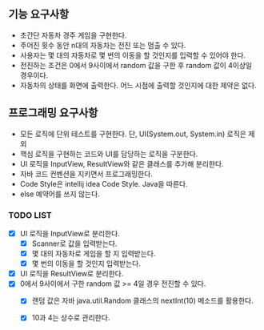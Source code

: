 ## 기능 요구사항
- 초간단 자동차 경주 게임을 구현한다.
- 주어진 횟수 동안 n대의 자동차는 전진 또는 멈출 수 있다.
- 사용자는 몇 대의 자동차로 몇 번의 이동을 할 것인지를 입력할 수 있어야 한다.
- 전진하는 조건은 0에서 9사이에서 random 값을 구한 후 random 값이 4이상일 경우이다.
- 자동차의 상태를 화면에 출력한다. 어느 시점에 출력할 것인지에 대한 제약은 없다.

## 프로그래밍 요구사항
- 모든 로직에 단위 테스트를 구현한다. 단, UI(System.out, System.in) 로직은 제외
- 핵심 로직을 구현하는 코드와 UI를 담당하는 로직을 구분한다.
- UI 로직을 InputView, ResultView와 같은 클래스를 추가해 분리한다.
- 자바 코드 컨벤션을 지키면서 프로그래밍한다.
- Code Style은 intellij idea Code Style. Java을 따른다. 
- else 예약어를 쓰지 않는다.

### TODO LIST
- [X] UI 로직을 InputView로 분리한다.
  - [X] Scanner로 값을 입력받는다.
  - [X] 몇 대의 자동차로 게임을 할 지 입력받는다.
  - [X] 몇 번의 이동을 할 것인지 입력받는다.
- [X] UI 로직을 ResultView로 분리한다.
- [X] 0에서 9사이에서 구한 random 값 >= 4일 경우 전진할 수 있다.
  - [X] 랜덤 값은 자바 java.util.Random 클래스의 nextInt(10) 메소드를 활용한다.
  - [X] 10과 4는 상수로 관리한다.

